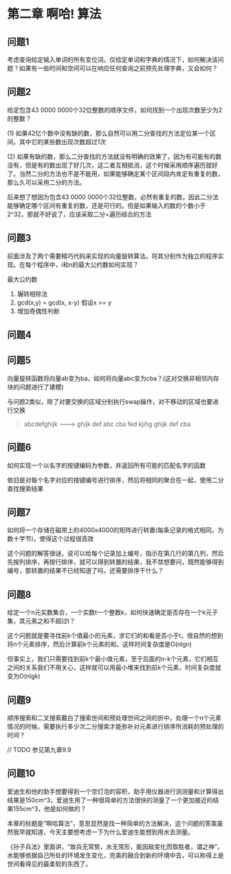 # 第二章 啊哈! 算法

## 问题1
考虑查询给定输入单词的所有变位词。仅给定单词和字典的情况下，如何解决该问题？如果有一些时间和空间可以在响应任何查询之前预先处理字典，又会如何？

## 问题2
给定包含43 0000 0000个32位整数的顺序文件，如何找到一个出现次数至少为2的整数？

(1) 如果42亿个数中没有缺的数，那么自然可以用二分查找的方法定位某一个区间，其中它的某些数出现次数超过1次

(2) 如果有缺的数，那么二分查找的方法就没有明确的效果了，因为有可能有的数没有，但是有的数出现了好几次，这二者互相抵消，这个时候采用顺序遍历就好了。当然二分的方法也不是不能用，如果能够确定某个区间段内肯定有重复的数，那么久可以采用二分的方法。

后来想了想因为包含43 0000 0000个32位整数，必然有重复的数，因此二分法能够确定哪个区间有重复的数，还是可行的。但是如果输入的数的个数小于2^32，那就不好说了，应该采取二分+遍历结合的方法

## 问题3
前面涉及了两个需要精巧代码来实现的向量旋转算法。将其分别作为独立的程序实现。在每个程序中，i和n的最大公约数如何实现？

最大公约数
1. 辗转相除法
2. gcd(x,y) = gcd(x, x-y) 假设x >= y
3. 增加奇偶性判断

## 问题4


## 问题5
向量旋转函数将向量ab变为ba，如何将向量abc变为cba？(这对交换非相邻内存块的问题进行了建模)

与问题2类似，除了对要交换的区域分别执行swap操作，对不移动的区域也要进行交换

> abcdefghijk ---> ghijk def abc
> cba fed kjihg
> ghijk def cba

## 问题6
如何实现一个以名字的按键编码为参数，并返回所有可能的匹配名字的函数

依旧是对每个名字对应的按键编号进行排序，然后将相同的聚合在一起，使用二分查找搜索结果

## 问题7
如何将一个存储在磁带上的4000x4000的矩阵进行转置(每条记录的格式相同，为数十字节)，使得这个过程很高效

这个问题的解答很谜，说可以给每个记录加上编号，指示在第几行的第几列，然后先按列排序，再按行排序，就可以得到转置的结果，我不禁想要问，既然能够得到编号，那转置的结果不已经知道了吗，还需要排序干什么？

## 问题8
给定一个n元实数集合，一个实数t一个整数k，如何快速确定是否存在一个k元子集，其元素之和不超过t？

这个问题就是要寻找前k个值最小的元素，求它们的和看是否小于t，很自然的想到将n个元素排序，然后计算前k个元素的和，这样时间复杂度是O(nlgn)

但事实上，我们只需要找到前k个最小值元素，至于后面的n-k个元素，它们相互之间的关系我们不用关心，这样就可以用最小堆来找到前k个元素，时间复杂度就变为O(nlgk)


## 问题9
顺序搜索和二叉搜索戴白了搜索世间和预处理世间之间的折中，处理一个n个元素情况的时候，需要执行多少次二分搜索才能弥补对元素进行排序所消耗的预处理的时间？

// TODO
参见第九章9.9

## 问题10

爱迪生和他的助手想要得到一个空灯泡的容积，助手用仪器进行测测量和计算得出结果是150cm^3，爱迪生用了一种很简单的方法很快的测量了一个更加接近的结果155cm^3，他是如何做的？

本章的标题是“啊哈算法”，意思显然是找一种简单的方法解决，这个问题的答案虽然我早就知道，今天主要想考虑一下为什么爱迪生能想到用水去测量。

《孙子兵法》里面讲，“故兵无常势，水无常形，能因敌变化而取胜者，谓之神”，水能够依据自己所处的环境发生变化，完美的融合到新的环境中去，可以称得上是世间看得见的最柔软的东西了。
